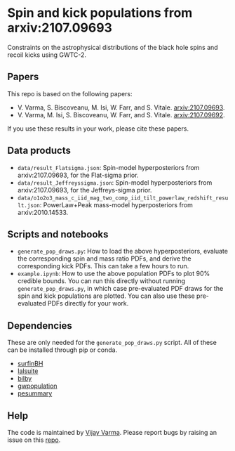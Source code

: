 # Spin and kick populations from arxiv:2107.09693
Constraints on the astrophysical distributions of the black hole spins and
recoil kicks using GWTC-2.

## Papers
This repo is based on the following papers:
* V. Varma, S. Biscoveanu, M. Isi, W. Farr, and S. Vitale.
[arxiv:2107.09693](https://arxiv.org/abs/2107.09693).
* V. Varma, M. Isi, S. Biscoveanu, W. Farr, and S. Vitale.
[arxiv:2107.09692](https://arxiv.org/abs/2107.09692).

If you use these results in your work, please cite these papers.

## Data products
* `data/result_Flatsigma.json`: Spin-model hyperposteriors from
  arxiv:2107.09693, for the Flat-sigma prior.
* `data/result_Jeffreyssigma.json`: Spin-model hyperposteriors from
  arxiv:2107.09693, for the Jeffreys-sigma prior.
* `data/o1o2o3_mass_c_iid_mag_two_comp_iid_tilt_powerlaw_redshift_result.json`:
PowerLaw+Peak mass-model hyperposteriors from arxiv:2010.14533.

## Scripts and notebooks
* `generate_pop_draws.py`: How to load the above hyperposteriors, evaluate the
  corresponding spin and mass ratio PDFs, and derive the corresponding kick
  PDFs. This can take a few hours to run.
* `example.ipynb`: How to use the above population PDFs to plot 90% credible
  bounds. You can run this directly without running `generate_pop_draws.py`, in
  which case pre-evaluated PDF draws for the spin and kick populations are
  plotted. You can also use these pre-evaluated PDFs directly for your work.

## Dependencies
These are only needed for the `generate_pop_draws.py` script.
All of these can be installed through pip or conda.
* [surfinBH](https://pypi.org/project/surfinBH/)
* [lalsuite](https://pypi.org/project/lalsuite)
* [bilby](https://pypi.org/project/bilby/)
* [gwpopulation](https://pypi.org/project/gwpopulation/)
* [pesummary](https://pypi.org/project/pesummary/)

## Help
The code is maintained by [Vijay Varma](https://vijayvarma.com). Please report
bugs by raising an issue on this
[repo](https://github.com/vijayvarma392/spin_kick_pop_GWTC2/issues).
